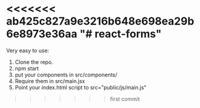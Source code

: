 <<<<<<< ab425c827a9e3216b648e698ea29b6e8973e36aa
"# react-forms" 
=======
Very easy to use:

1. Clone the repo.
2. npm start
3. put your components in src/components/
4. Require them in src/main.jsx
5. Point your index.html script to src="public/js/main.js"
>>>>>>> first commit
